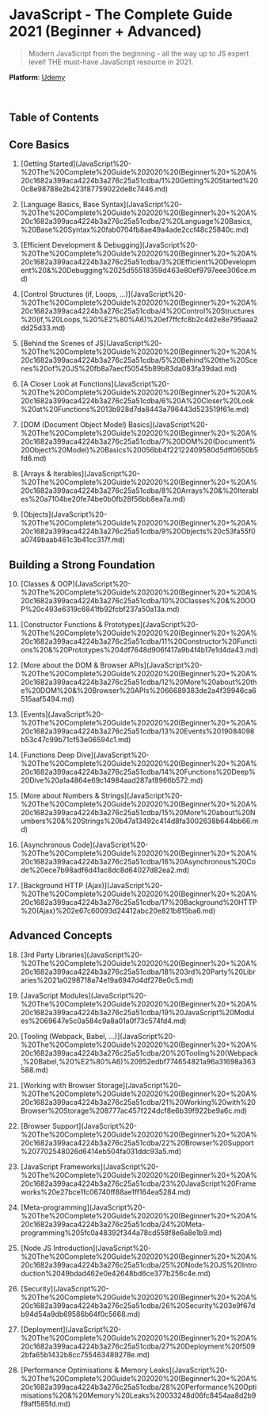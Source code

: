 # JavaScript - The Complete Guide 2021 (Beginner + Advanced)

> Modern JavaScript from the beginning - all the way up to JS expert level! THE must-have JavaScript resource in 2021.

**Platform**: [Udemy](https://www.udemy.com/course/javascript-the-complete-guide-2020-beginner-advanced/)

<br/>

## Table of Contents

## Core Basics

1. [Getting Started](JavaScript%20-%20The%20Complete%20Guide%202020%20(Beginner%20+%20A%20c1682a399aca4224b3a276c25a51cdba/1%20Getting%20Started%200c8e98788e2b423f87759022de8c7446.md)

2. [Language Basics, Base Syntax](JavaScript%20-%20The%20Complete%20Guide%202020%20(Beginner%20+%20A%20c1682a399aca4224b3a276c25a51cdba/2%20Language%20Basics,%20Base%20Syntax%20fab0704fb8ae49a4ade2ccf48c25840c.md)

3. [Efficient Development & Debugging](JavaScript%20-%20The%20Complete%20Guide%202020%20(Beginner%20+%20A%20c1682a399aca4224b3a276c25a51cdba/3%20Efficient%20Development%20&%20Debugging%2025d55518359d463e80ef9797eee306ce.md)

4. [Control Structures (if, Loops, …)](JavaScript%20-%20The%20Complete%20Guide%202020%20(Beginner%20+%20A%20c1682a399aca4224b3a276c25a51cdba/4%20Control%20Structures%20(if,%20Loops,%20%E2%80%A6)%20ef7ffcfc8b2c4d2e8e795aaa2dd25d33.md)

5. [Behind the Scenes of JS](JavaScript%20-%20The%20Complete%20Guide%202020%20(Beginner%20+%20A%20c1682a399aca4224b3a276c25a51cdba/5%20Behind%20the%20Scenes%20of%20JS%20fb8a7aecf50545b89b83da083fa39dad.md)

6. [A Closer Look at Functions](JavaScript%20-%20The%20Complete%20Guide%202020%20(Beginner%20+%20A%20c1682a399aca4224b3a276c25a51cdba/6%20A%20Closer%20Look%20at%20Functions%2013b928d7da8443a796443d523519f61e.md)

7. [DOM (Document Object Model) Basics](JavaScript%20-%20The%20Complete%20Guide%202020%20(Beginner%20+%20A%20c1682a399aca4224b3a276c25a51cdba/7%20DOM%20(Document%20Object%20Model)%20Basics%20056bb4f22122409580d5dff0650b5fd6.md)

8. [Arrays & Iterables](JavaScript%20-%20The%20Complete%20Guide%202020%20(Beginner%20+%20A%20c1682a399aca4224b3a276c25a51cdba/8%20Arrays%20&%20Iterables%20a7104be20fe74be0b0fb28f56bb8ea7a.md)

9. [Objects](JavaScript%20-%20The%20Complete%20Guide%202020%20(Beginner%20+%20A%20c1682a399aca4224b3a276c25a51cdba/9%20Objects%20c53fa55f0a0749baab461c3b41cc317f.md)

## Building a Strong Foundation

10. [Classes & OOP](JavaScript%20-%20The%20Complete%20Guide%202020%20(Beginner%20+%20A%20c1682a399aca4224b3a276c25a51cdba/10%20Classes%20&%20OOP%20c493e6319c6841fb92fcbf237a50a13a.md)

11. [Constructor Functions & Prototypes](JavaScript%20-%20The%20Complete%20Guide%202020%20(Beginner%20+%20A%20c1682a399aca4224b3a276c25a51cdba/11%20Constructor%20Functions%20&%20Prototypes%204df7648d906f417a9b4f4b17e1d4da43.md)

12. [More about the DOM & Browser APIs](JavaScript%20-%20The%20Complete%20Guide%202020%20(Beginner%20+%20A%20c1682a399aca4224b3a276c25a51cdba/12%20More%20about%20the%20DOM%20&%20Browser%20APIs%2066689383de2a4f39946ca6515aaf5494.md)

13. [Events](JavaScript%20-%20The%20Complete%20Guide%202020%20(Beginner%20+%20A%20c1682a399aca4224b3a276c25a51cdba/13%20Events%2019084098b53c47c99b71cf53e06594c1.md)

14. [Functions Deep Dive](JavaScript%20-%20The%20Complete%20Guide%202020%20(Beginner%20+%20A%20c1682a399aca4224b3a276c25a51cdba/14%20Functions%20Deep%20Dive%20a1a4864e69c14984aad287af8966b572.md)

15. [More about Numbers & Strings](JavaScript%20-%20The%20Complete%20Guide%202020%20(Beginner%20+%20A%20c1682a399aca4224b3a276c25a51cdba/15%20More%20about%20Numbers%20&%20Strings%20b47a13492c414d8fa3002638b644bb66.md)

16. [Asynchronous Code](JavaScript%20-%20The%20Complete%20Guide%202020%20(Beginner%20+%20A%20c1682a399aca4224b3a276c25a51cdba/16%20Asynchronous%20Code%20ece7b98adf6d41ac8dc8d64027d82ea2.md)

17. [Background HTTP (Ajax)](JavaScript%20-%20The%20Complete%20Guide%202020%20(Beginner%20+%20A%20c1682a399aca4224b3a276c25a51cdba/17%20Background%20HTTP%20(Ajax)%202e67c60093d24412abc20e821b815ba6.md)

## Advanced Concepts

18. [3rd Party Libraries](JavaScript%20-%20The%20Complete%20Guide%202020%20(Beginner%20+%20A%20c1682a399aca4224b3a276c25a51cdba/18%203rd%20Party%20Libraries%2021a0298718a74e19a6947d4df278e0c5.md)

19. [JavaScript Modules](JavaScript%20-%20The%20Complete%20Guide%202020%20(Beginner%20+%20A%20c1682a399aca4224b3a276c25a51cdba/19%20JavaScript%20Modules%2069647e5c0a584c9a8a01a0f73c574fd4.md)

20. [Tooling (Webpack, Babel, …)](JavaScript%20-%20The%20Complete%20Guide%202020%20(Beginner%20+%20A%20c1682a399aca4224b3a276c25a51cdba/20%20Tooling%20(Webpack,%20Babel,%20%E2%80%A6)%20952edbf774654821a96a31698a363588.md)

21. [Working with Browser Storage](JavaScript%20-%20The%20Complete%20Guide%202020%20(Beginner%20+%20A%20c1682a399aca4224b3a276c25a51cdba/21%20Working%20with%20Browser%20Storage%208777ac457f224dcf8e6b39f922be9a6c.md)

22. [Browser Support](JavaScript%20-%20The%20Complete%20Guide%202020%20(Beginner%20+%20A%20c1682a399aca4224b3a276c25a51cdba/22%20Browser%20Support%207702548026d6414eb504fa031ddc93a5.md)

23. [JavaScript Frameworks](JavaScript%20-%20The%20Complete%20Guide%202020%20(Beginner%20+%20A%20c1682a399aca4224b3a276c25a51cdba/23%20JavaScript%20Frameworks%20e27bce1fc06740ff88ae1ff164ea5284.md)

24. [Meta-programming](JavaScript%20-%20The%20Complete%20Guide%202020%20(Beginner%20+%20A%20c1682a399aca4224b3a276c25a51cdba/24%20Meta-programming%205fc0a48392f344a78cd558f8e6a8e1b9.md)

25. [Node JS Introduction](JavaScript%20-%20The%20Complete%20Guide%202020%20(Beginner%20+%20A%20c1682a399aca4224b3a276c25a51cdba/25%20Node%20JS%20Introduction%2049bdad462e0e42648bd6ce377b256c4e.md)

26. [Security](JavaScript%20-%20The%20Complete%20Guide%202020%20(Beginner%20+%20A%20c1682a399aca4224b3a276c25a51cdba/26%20Security%203e9f67db94d54a9db69586b64f0c5668.md)

27. [Deployment](JavaScript%20-%20The%20Complete%20Guide%202020%20(Beginner%20+%20A%20c1682a399aca4224b3a276c25a51cdba/27%20Deployment%20f5092bfa65b1432b8cc755463489278e.md)

28. [Performance Optimisations & Memory Leaks](JavaScript%20-%20The%20Complete%20Guide%202020%20(Beginner%20+%20A%20c1682a399aca4224b3a276c25a51cdba/28%20Performance%20Optimisations%20&%20Memory%20Leaks%20033248d06fc8454aa8d2b9f9aff585fd.md)

